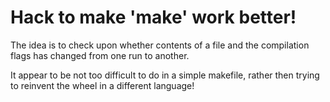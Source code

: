 # Hack to make 'make' work better!

 The idea is to check upon whether contents
 of a file and the compilation flags has
 changed from one run to another.

 It appear to be not too difficult to do in
 a simple makefile, rather then trying to
 reinvent the wheel in a different language!
